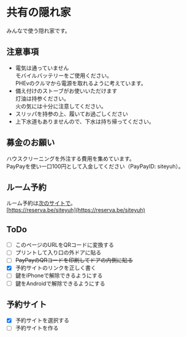 # 共有の隠れ家
みんなで使う隠れ家です。

## 注意事項

- 電気は通っていません  
モバイルバッテリーをご使用ください。  
PHEvのクルマから電源を取れるように考えています。
- 備え付けのストーブがお使いいただけます  
灯油は持参ください。  
火の気には十分に注意してください。
- スリッパを持参の上、履いてお過ごしください
- 上下水道もありませんので、下水は持ち帰ってください。

## 募金のお願い
ハウスクリーニングを外注する費用を集めています。  
PayPayを使い一口100円として入金してください（PayPayID: siteyuh）。

## ルーム予約
ルーム予約は[次のサイトで](https://reserva.be/siteyuh)。  
[https://reserva.be/siteyuh](https://reserva.be/siteyuh)

## ToDo

- [ ] このページのURLをQRコードに変換する
- [ ] プリントして入り口の外ドアに貼る
- [ ] <s>PayPayのQRコードを印刷してドアの内側に貼る</s>
- [x] 予約サイトのリンクを正しく書く
- [ ] 鍵をiPhoneで解除できるようにする
- [ ] 鍵をAndroidで解除できるようにする

## 予約サイト
- [x] 予約サイトを選択する
- [ ] 予約サイトを作る